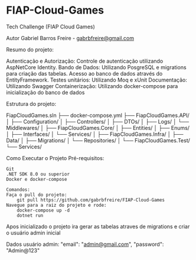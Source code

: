 # FIAP-Cloud-Games

Tech Challenge (FIAP Cloud Games)

Autor
Gabriel Barros Freire - gabrbfreire@gmail.com

Resumo do projeto:

Autenticação e Autorização: Controle de autenticação utilizando AspNetCore Identity.
Bando de Dados: Utilizando PosgreSQL e migrations para criação das tabelas. Acesso ao banco de dados através do EntityFramework.
Testes unitários: Utilizando Moq e xUnit
Documentação: Utilizando Swagger
Containerização: Utilizando docker-compose para inicialização do banco de dados

Estrutura do projeto:

FiapCloudGames.sln
├── docker-compose.yml
├── FiapCloudGames.API/
│   ├── Configuration/
│   ├── Controllers/
│   ├── DTOs/
│   ├── Logs/
│   └── Middlewares/
│
├── FiapCloudGames.Core/
│   ├── Entities/
│   ├── Enums/
│   ├── Interfaces/
│   └── Services/
│
├── FiapCloudGames.Infra/
│   ├── Data/
│   ├── Migrations/
│   └── Repositories/
│
└── FiapCloudGames.Test/
    └── Services/

Como Executar o Projeto
	Pré-requisitos:
	
	Git
	.NET SDK 8.0 ou superior
	Docker e docker-compose
	
	Comandos:
	Faça o pull do projeto:
		git pull https://github.com/gabrbfreire/FIAP-Cloud-Games
	Navegue para a raiz do projeto e rode:
		docker-compose up -d
		dotnet run
		
Apos inicializado o projeto ira gerar as tabelas atraves de migrations e criar o usuário admin inicial

Dados usuário admin:
	"email": "admin@gmail.com",
	"password": "Admin@123"